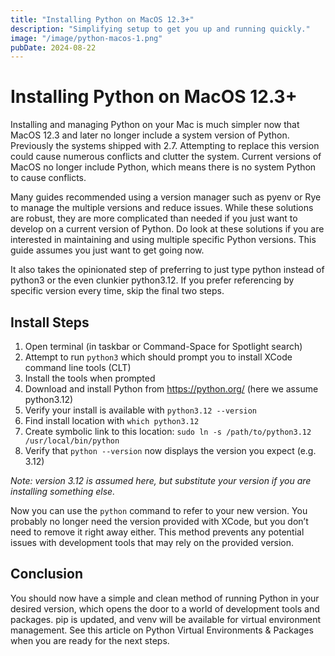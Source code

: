 ```yaml
---
title: "Installing Python on MacOS 12.3+"
description: "Simplifying setup to get you up and running quickly."
image: "/image/python-macos-1.png"
pubDate: 2024-08-22
---
```


# Installing Python on MacOS 12.3+
Installing and managing Python on your Mac is much simpler now that MacOS 12.3 and later no longer include a system version of Python. Previously the systems shipped with 2.7. Attempting to replace this version could cause numerous conflicts and clutter the system. Current versions of MacOS no longer include Python, which means there is no system Python to cause conflicts.

Many guides recommended using a version manager such as pyenv or Rye to manage the multiple versions and reduce issues. While these solutions are robust, they are more complicated than needed if you just want to develop on a current version of Python. Do look at these solutions if you are interested in maintaining and using multiple specific Python versions. This guide assumes you just want to get going now.

It also takes the opinionated step of preferring to just type python instead of python3 or the even clunkier python3.12. If you prefer referencing by specific version every time, skip the final two steps.

## Install Steps
1. Open terminal (in taskbar or Command-Space for Spotlight search)
2. Attempt to run `python3` which should prompt you to install XCode command line tools (CLT)
3. Install the tools when prompted
4. Download and install Python from https://python.org/ (here we assume python3.12)
5. Verify your install is available with `python3.12 --version`
6. Find install location with `which python3.12`
7. Create symbolic link to this location:
   `sudo ln -s /path/to/python3.12 /usr/local/bin/python`
8. Verify that `python --version` now displays the version you expect (e.g. 3.12)

*Note: version 3.12 is assumed here, but substitute your version if you are installing something else.*

Now you can use the `python` command to refer to your new version. You probably no longer need the version provided with XCode, but you don’t need to remove it right away either. This method prevents any potential issues with development tools that may rely on the provided version.

## Conclusion
You should now have a simple and clean method of running Python in your desired version, which opens the door to a world of development tools and packages. pip is updated, and venv will be available for virtual environment management. See this article on Python Virtual Environments & Packages when you are ready for the next steps.

